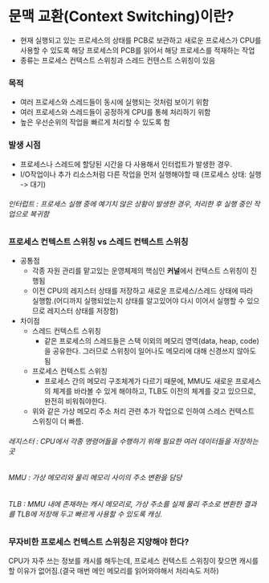 # 문맥 교환(Context Switching)이란?
- 현재 실행되고 있는 프로세스의 상태를 PCB로 보관하고 새로운 프로세스가 CPU를 사용할 수 있도록 해당 프로세스의 PCB를 읽어서 해당 프로세스를 적재하는 작업
- 종류는 프로세스 컨텍스트 스위칭과 스레드 컨텐스트 스위칭이 있음
### 목적
- 여러 프로세스와 스레드들이 동시에 실행되는 것처럼 보이기 위함
- 여러 프로세스와 스레드들이 공정하게 CPU를 통헤 처리하기 위함
- 높은 우선순위의 작업을 빠르게 처리할 수 있도록 함

### 발생 시점
- 프로세스나 스레드에 할당된 시간을 다 사용해서 인터럽트가 발생한 경우.
- I/O작업이나 추가 리소스처럼 다른 작업을 먼저 실행해야할 때 (프로세스 상태: 실행 -> 대기)
###### 인터럽트 : 프로세스 실행 중에 예기치 않은 상황이 발생한 경우, 처리한 후 실행 중인 작업으로 복귀함

### 프로세스 컨텍스트 스위칭 vs 스레드 컨텍스트 스위칭
- 공통점
  - 각종 자원 관리를 맡고있는 운영체제의 핵심인 **커널**에서 컨텍스트 스위칭이 진행됨
  - 이전 CPU의 레지스터 상태를 저장하고 새로운 프로세스/스레드 상태에 따라 실행함.(어디까지 실행되었는지 상태를 알고있어야 다시 이어서 실행할 수 있으므로 레지스터 상태를 저장함)
- 차이점
  - 스레드 컨텍스트 스위칭
      - 같은 프로세스의 스레드들은 스택 이외의 메모리 영역(data, heap, code)을 공유한다. 그러므로 스위칭이 일어나도 메모리에 대해 신경쓰지 않아도 됨
  - 프로세스 컨텍스트 스위칭
      - 프로세스 간의 메모리 구조체계가 다르기 때문에, MMU도 새로운 프로세스의 체계를 바라볼 수 있게 해야하고,  TLB도 이전의 체계를 갖고 있으므로, 완전히 비워줘야한다.
  - 위와 같은 가상 메모리 주소 처리 관련 추가 작업으로 인하여 스레스 컨텍스트 스위칭이 더 빠름.
###### 레지스터 : CPU에서 각종 명령어들을 수행하기 위해 필요한 여러 데이터들을 저장하는 곳
###### MMU : 가상 메모리와 물리 메모리 사이의 주소 변환을 담당
###### TLB : MMU 내에 존재하는 캐시 메모리로, 가상 주소를 실제 물리 주소로 변환한 결과를 TLB에 저장해 두고 빠르게 사용할 수 있도록 캐싱.

### 무자비한 프로세스 컨텍스트 스위칭은 지양해야 한다?
CPU가 자주 쓰는 정보를 캐시를 해두는데, 프로세스 컨텍스트 스위칭이 잦으면 캐시를 할 이유가 없어짐.(결국 매번 메인 메모리를 읽어와야해서 처리속도 저하)

